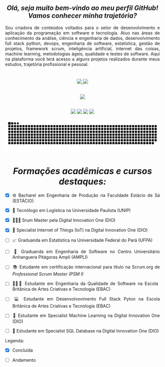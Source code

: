 <span align="center">


## *Olá, seja muito bem-vindo ao meu perfil GitHub! Vamos conhecer minha trajetória?*

</span>

<span align="justify">
  
Sou criadora de conteúdos voltados para o setor de desenvolvimento e aplicação da programação em software e tecnologia. Atuo nas áreas de conhecimento da análise, ciência e engenharia de dados, desenvolvimento full stack python, devops, engenharia de software, estatística, gestão de projetos, framework scrum, inteligência artificial, internet das coisas, machine learning, metodologias ágeis, qualidade e testes de software. Aqui na plataforma você terá acesso a alguns projetos realizados durante meus estudos, trajetória profissional e pessoal.
  
</span>

#

<span align="center">
  
<div align="center">
  <a href="https://github.com/JessicaTeixeiraAraujo">
  <img height="180em" src="https://github-readme-stats.vercel.app/api?username=JessicaTeixeiraAraujo&show_icons=true&theme=codeSTACKr&include_all_commits=true&count_private=true"/>
  <img height="180em" src="https://github-readme-stats.vercel.app/api/top-langs/?username=JessicaTeixeiraAraujo&layout=compact&langs_count=7&theme=codeSTACKr"/>
</div>
<div style="display: inline_block"><br>
<p align="center">
  <a href="https://skillicons.dev">
    <img src="https://skillicons.dev/icons?i=arduino,aws,azure,c,cs,cpp,css,discord,django,dotnet,dynamodb,eclipse,figma,git,github,gitlab,gherkin,gtk,haxe,html,java,js,jenkins,jest,jquery,latex,kubernetes,matlab,maven,mysql,nodejs,postgres,powershell,postgres,py,pytorch,r,react,redux,sass,spring,selenium,tensorflow,ts,unity,v,visualstudio,vscode" />
  </a>
</p>          
</div>
  
  ##
 
<div> 
   <a href="https://www.instagram.com/jessica_teixeira_araujo/"><img src="https://img.shields.io/badge/-Instagram-%23E4405F?style=for-the-badge&logo=instagram&logoColor=white" target="_blank"></a>
 	<a href="https://twitter.com/jessica_taraujo" target="_blank"><img src="https://img.shields.io/badge/Twitch-9146FF?style=for-the-badge&logo=twitch&logoColor=white" target="_blank"></a>
  <a href = "mailto:jessicateixeiraaraujo@gmail.com"><img src="https://img.shields.io/badge/-Gmail-%23333?style=for-the-badge&logo=gmail&logoColor=white" target="_blank"></a>
  <a href="https://www.linkedin.com/in/jessica-teixeira-araujo-666066156/" target="_blank"><img src="https://img.shields.io/badge/-LinkedIn-%230077B5?style=for-the-badge&logo=linkedin&logoColor=white" target="_blank"></a> 
 
  ![Snake animation](https://raw.githubusercontent.com/Platane/snk/output/github-contribution-grid-snake.svg)
 
</div>
  
  </span>
  

<span align="center">
  
# *Formações acadêmicas e cursos destaques:*
  
</span>

  
<span align="justify">
 

- [x] ⚙   Bacharel em Engenharia de Produção na Faculdade Estácio de Sá (ESTÁCIO)

- [x] 🚆  Tecnólogo em Logística na Universidade Paulista (UNIP)

- [x] 👩🏻‍💼  Srum Master pela Digital Innovation One (DIO)
  
- [x] 🤖  Specialist Internet of Things (IoT) na Digital Innovation One (DIO)

- [ ] 📈  Graduanda em Estatística na Universidade Federal do Pará (UFPA)

- [ ] 🔗  Graduanda em Engenharia de Software no Centro Universitário Anhanguera Pitágoras Ampli (AMPLI)
  
- [ ] 📚  Estudante em certificação internacional para título na Scrum.org de *Professional Scrum Master (PSM I)*

- [ ] 👩🏻‍💻  Estudante em Engenharia da Qualidade de Software na Escola Britânica de Artes Criativas e Tecnologia (EBAC)

- [ ] 💻  Estudante em Desenvolvovimento Full Stack Pyton na Escola Britânica de Artes Criativas e Tecnologia (EBAC)

- [ ] 🚀  Estudante em Specialist Machine Learning na Digital Innovation One (DIO) 

- [ ] 🎲  Estudante em Specialist SQL Database na Digital Innovation One (DIO)
  
  
  
Legenda:
  
- [x] Concluída
  
- [ ] Andamento
  
</span>
